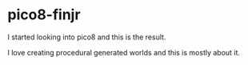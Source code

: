 # pico8-finjr

I started looking into pico8 and this is the result.

I love creating procedural generated worlds and this is mostly about it.
